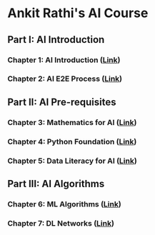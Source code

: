 # Ankit Rathi's AI Course

## Part I: AI Introduction

### Chapter 1: AI Introduction ([Link](https://github.com/ankitrathi169/ankitrathi169.github.io/blob/master/AI_Introduction.md))

### Chapter 2: AI E2E Process ([Link](https://github.com/ankitrathi169/ankitrathi169.github.io/blob/master/AI_E2E_Process.md))

## Part II: AI Pre-requisites 

### Chapter 3: Mathematics for AI ([Link](https://github.com/ankitrathi169/ankitrathi169.github.io/blob/master/Mathematics_for_AI.md))

### Chapter 4: Python Foundation ([Link](https://github.com/ankitrathi169/ankitrathi169.github.io/blob/master/Python_Foundation.md))

### Chapter 5: Data Literacy for AI ([Link](https://github.com/ankitrathi169/ankitrathi169.github.io/blob/master/Data_Literacy_for_AI.md))

## Part III: AI Algorithms 

### Chapter 6: ML Algorithms ([Link](https://github.com/ankitrathi169/ankitrathi169.github.io/blob/master/ML_Algorithms.md))

### Chapter 7: DL Networks ([Link](https://github.com/ankitrathi169/ankitrathi169.github.io/blob/master/DL_Networks.md))
